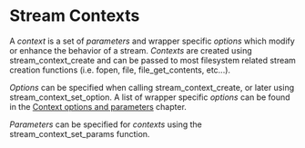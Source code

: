 Stream Contexts
===============

A *context* is a set of *parameters* and wrapper specific *options*
which modify or enhance the behavior of a stream. *Contexts* are created
using <span class="function">stream\_context\_create</span> and can be
passed to most filesystem related stream creation functions (i.e. <span
class="function">fopen</span>, <span class="function">file</span>, <span
class="function">file\_get\_contents</span>, etc...).

*Options* can be specified when calling <span
class="function">stream\_context\_create</span>, or later using <span
class="function">stream\_context\_set\_option</span>. A list of wrapper
specific *options* can be found in the
<a href="/context.html" class="xref">Context options and parameters</a>
chapter.

*Parameters* can be specified for *contexts* using the <span
class="function">stream\_context\_set\_params</span> function.
